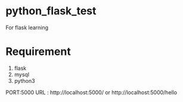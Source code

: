 # python_flask_test
For flask learning

# Requirement
1. flask
2. mysql
3. python3

PORT:5000
URL : http://localhost:5000/ or  http://localhost:5000/hello
